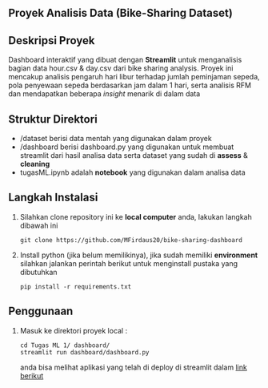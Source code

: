 
## Proyek Analisis Data (Bike-Sharing Dataset)

## Deskripsi Proyek
Dashboard interaktif yang dibuat dengan **Streamlit** untuk menganalisis bagian data hour.csv & day.csv dari bike sharing analysis. Proyek ini mencakup analisis pengaruh hari libur terhadap jumlah peminjaman sepeda, pola penyewaan sepeda berdasarkan jam dalam 1 hari, serta analisis RFM dan mendapatkan beberapa *insight* menarik di dalam data

## Struktur Direktori
- /dataset berisi data mentah yang digunakan dalam proyek
- /dashboard berisi dashboard.py yang digunakan untuk membuat streamlit dari hasil analisa data serta dataset yang sudah di **assess** & **cleaning**
- tugasML.ipynb adalah **notebook** yang digunakan dalam analisa data
 
## Langkah Instalasi
1. Silahkan clone repository ini ke **local computer** anda, lakukan langkah dibawah ini
   ```shell
   git clone https://github.com/MFirdaus20/bike-sharing-dashboard
   ```
 2. Install python (jika belum memilikinya), jika sudah memiliki **environment** silahkan jalankan perintah berikut untuk menginstall pustaka yang dibutuhkan
    ```shell
    pip install -r requirements.txt
    ```

## Penggunaan
1. Masuk ke direktori proyek local :
   ```shell
   cd Tugas ML 1/ dashboard/
   streamlit run dashboard/dashboard.py
   ```
   anda bisa melihat aplikasi yang telah di deploy di streamlit dalam [link berikut](https://bike-sharing-dashboard-oyeqysdvdncyuru6rrrpcf.streamlit.app/)

